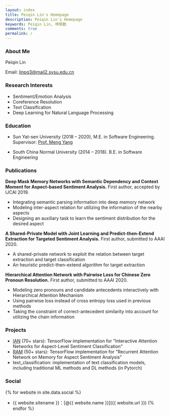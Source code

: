 ```yaml
---
layout: index
title: Peiqin Lin's Homepage
description: Peiqin Lin's Homepage
keywords: Peiqin Lin, 林佩勤
comments: true
permalink: /
---
```


### About Me

Peiqin Lin

Email: linpq3@mail2.sysu.edu.cn

### Research Interests

- Sentiment/Emotion Analysis
- Coreference Resolution
- Text Classification
- Deep Learning for Natural Language Processing

### Education

- Sun Yat-sen University (2018 – 2020), M.E. in Software Engineering. Supervisor: [Prof. Meng Yang](http://www.smartllv.com/members.html)

- South China Normal University (2014 – 2018). B.E. in Software Engineering

### Publications

**Deep Mask Memory Networks with Semantic Dependency and Context Moment for Aspect-based Sentiment Analysis.** First author, accepted by IJCAI 2019.

- Integrating semantic parsing information into deep memory network
- Modeling inter-aspect relation for utilizing the information of the nearby aspects
- Designing an auxiliary task to learn the sentiment distribution for the desired aspect

**A Shared-Private Model with Joint Learning and Predict-then-Extend Extraction for Targeted Sentiment Analysis.** First author, submitted to AAAI 2020.

- A shared-private network to exploit the relation between target extraction and target classification
- An heuristic predict-then-extend algorithm for target extraction

**Hierarchical Attention Network with Pairwise Loss for Chinese Zero Pronoun Resolution.** First author, submitted to AAAI 2020.

- Modeling zero pronouns and candidate antecedents interactively with Hierarchical Attention Mechanism
- Using pairwise loss instead of cross entropy loss used in previous methods
- Taking the constraint of correct-antecedent similarity into account for utilizing the chain information

### Projects

- [IAN](https://github.com/lpq29743/IAN) (70+ stars): TensorFlow implementation for "Interactive Attention Networks for Aspect-Level Sentiment Classification"
- [RAM](https://github.com/lpq29743/RAM) (50+ stars): TensorFlow implementation for "Recurrent Attention Network on Memory for Aspect Sentiment Analysis"
- text_classification: implementation of text classification models, including traditional ML methods and DL methods (in Pytorch)

### Social

{% for website in site.data.social %}
* {{ website.sitename }}：[@{{ website.name }}]({{ website.url }})
{% endfor %}